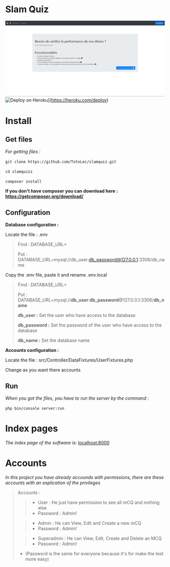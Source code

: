 Slam Quiz
=========

![Software interface](assets/screenshot_home.jpg)
![Deploy on Heroku](https://www.herokucdn.com/deploy/button.svg)](https://heroku.com/deploy)

Install
=======
Get files
---------
*For getting files :*

`git clone https://github.com/TotoLec/slamquiz.git`

`cd slamquizz`

`composer install`

**If you don't have composer you can download here : https://getcomposer.org/download/**

Configuration
-------------

**Database configuration :**

Locate the file : .env

> Find : DATABASE_URL=
>
> Put : DATABASE_URL=mysql://db_user:db_password@127.0.0.1:3306/db_name

Copy the .env file, paste it and rename .env.local

> Find : DATABASE_URL=
>
> Put : DATABASE_URL=mysql://**db_user**:**db_password**@127.0.0.1:3306/**db_name**
>
> **db_user :** Set the user who have access to the database
>
> **db_password :** Set the password of the user who have access to the database
>
> **db_name :** Set the database name


**Accounts configuration :**

Locate the file : src/Controller/DataFixtures/UserFixtures.php

Change as you want there accounts

Run
---
*When you got the files, you have to run the server by the command :*

`php bin/console server:run`

Index pages
============
*The index page of the software is:* [localhost:8000](http://localhost:8000)

Accounts
========
*In this project you have already accounds with permissions, there are these accounts with an explication of the privileges*
> Accounts :
> 
>>   - User : He just have permission to see all mCQ and nothing else
>>   - Password : Admin!
>   
>>   - Admin : He can View, Edit and Create a new mCQ
>>   - Password : Admin!
>
>>   - Superadmin : He can View, Edit, Create and Delete an MCQ
>>   - Password : Admin!
>
>   - (Password is the same for everyone because it's for make the test more easy)